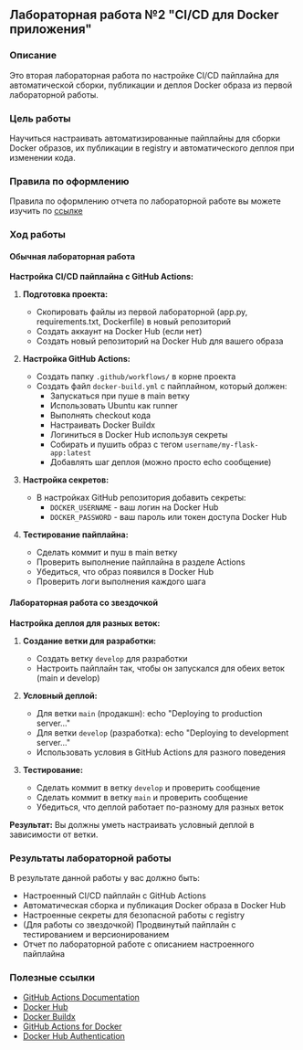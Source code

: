 ## Лабораторная работа №2 "CI/CD для Docker приложения"
### Описание
Это вторая лабораторная работа по настройке CI/CD пайплайна для автоматической сборки, публикации и деплоя Docker образа из первой лабораторной работы.

### Цель работы
Научиться настраивать автоматизированные пайплайны для сборки Docker образов, их публикации в registry и автоматического деплоя при изменении кода.

### Правила по оформлению

Правила по оформлению отчета по лабораторной работе вы можете изучить по [ссылке](../reportdesign.md)

### Ход работы

#### Обычная лабораторная работа

**Настройка CI/CD пайплайна с GitHub Actions:**

1. **Подготовка проекта:**
   - Скопировать файлы из первой лабораторной (app.py, requirements.txt, Dockerfile) в новый репозиторий
   - Создать аккаунт на Docker Hub (если нет)
   - Создать новый репозиторий на Docker Hub для вашего образа

2. **Настройка GitHub Actions:**
   - Создать папку `.github/workflows/` в корне проекта
   - Создать файл `docker-build.yml` с пайплайном, который должен:
     - Запускаться при пуше в main ветку
     - Использовать Ubuntu как runner
     - Выполнять checkout кода
     - Настраивать Docker Buildx
     - Логиниться в Docker Hub используя секреты
     - Собирать и пушить образ с тегом `username/my-flask-app:latest`
     - Добавлять шаг деплоя (можно просто echo сообщение)

3. **Настройка секретов:**
   - В настройках GitHub репозитория добавить секреты:
     - `DOCKER_USERNAME` - ваш логин на Docker Hub
     - `DOCKER_PASSWORD` - ваш пароль или токен доступа Docker Hub

4. **Тестирование пайплайна:**
   - Сделать коммит и пуш в main ветку
   - Проверить выполнение пайплайна в разделе Actions
   - Убедиться, что образ появился в Docker Hub
   - Проверить логи выполнения каждого шага

#### Лабораторная работа со звездочкой

**Настройка деплоя для разных веток:**

1. **Создание ветки для разработки:**
   - Создать ветку `develop` для разработки
   - Настроить пайплайн так, чтобы он запускался для обеих веток (main и develop)

2. **Условный деплой:**
   - Для ветки `main` (продакшн): echo "Deploying to production server..."
   - Для ветки `develop` (разработка): echo "Deploying to development server..."
   - Использовать условия в GitHub Actions для разного поведения

3. **Тестирование:**
   - Сделать коммит в ветку `develop` и проверить сообщение
   - Сделать коммит в ветку `main` и проверить сообщение
   - Убедиться, что деплой работает по-разному для разных веток

**Результат:** Вы должны уметь настраивать условный деплой в зависимости от ветки.

### Результаты лабораторной работы
В результате данной работы у вас должно быть:

- Настроенный CI/CD пайплайн с GitHub Actions
- Автоматическая сборка и публикация Docker образа в Docker Hub
- Настроенные секреты для безопасной работы с registry
- (Для работы со звездочкой) Продвинутый пайплайн с тестированием и версионированием
- Отчет по лабораторной работе с описанием настроенного пайплайна

### Полезные ссылки

- [GitHub Actions Documentation](https://docs.github.com/en/actions)
- [Docker Hub](https://hub.docker.com/)
- [Docker Buildx](https://docs.docker.com/buildx/)
- [GitHub Actions for Docker](https://github.com/docker/build-push-action)
- [Docker Hub Authentication](https://docs.docker.com/docker-hub/access-tokens/)
